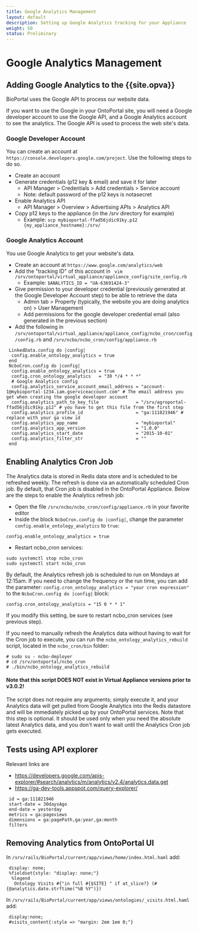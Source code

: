 ```yaml
---
title: Google Analytics Management
layout: default
description: Setting up Google Analytics tracking for your Appliance
weight: 50
status: Preliminary
---
```


# Google Analytics Management

## Adding Google Analytics to the {{site.opva}}

BioPortal uses the Google API to process our website data. 

If you want to use the Google in your OntoPortal site,
you will need a Google developer account to use the Google API,
and a Google Analytics account to see the analytics.
The Google API is used to process the web site's data.

### Google Developer Account

You can create an account at `https://console.developers.google.com/project`.
Use the following steps to do so.

* Create an account
* Generate credentials (p12 key & email) and save it for later
  * API Manager > Credentials > Add credentials > Service account
  * Note: default password of the p12 keys is notasecret
* Enable Analytics API
  * API Manager > Overview > Advertising APIs > Analytics API
* Copy p12 keys to the appliance (in the /srv directory for example)
  * Example: `scp mybioportal-ffad56jdic91ky.p12 {my_appliance_hostname}:/srv/`

### Google Analytics Account

You use Google Analytics to get your website's data. 

* Create an account at `https://www.google.com/analytics/web`
* Add the "tracking ID" of this account in ` vim /srv/ontoportal/virtual_appliance/appliance_config/site_config.rb`
  * Example: `$ANALYTICS_ID = "UA-63691424-3"`
* Give permission to your developer credential (previously generated at the Google Developer Account step) to be able to retrieve the data
  * Admin tab > Property (typically, the website you are doing analytics on) > User Management
  * Add permissions for the google developer credential email (also generated in the previous section)
* Add the following in `/srv/ontoportal/virtual_appliance/appliance_config/ncbo_cron/config/config.rb` and `/srv/ncbo/ncbo_cron/config/appliance.rb`

```
 LinkedData.config do |config|
  config.enable_ontology_analytics = true
 end
 NcboCron.config do |config|
  config.enable_ontology_analytics = true
  config.cron_ontology_analytics   = "30 */4 * * *"
  # Google Analytics config
  config.analytics_service_account_email_address = "account-1@mybioportal-1234.iam.gserviceaccount.com" # The email address you get when creating the google developer account
  config.analytics_path_to_key_file              = "/srv/agroportal-ffad56jdic91ky.p12" # you have to get this file from the first step
  config.analytics_profile_id                    = "ga:111821946" # replace with your ga view id
  config.analytics_app_name                      = "mybioportal"
  config.analytics_app_version                   = "1.0.0"
  config.analytics_start_date                    = "2015-10-01"
  config.analytics_filter_str                    = ""
 end
 ```

## Enabling Analytics Cron Job

The Analytics data is stored in Redis data store and is scheduled to be refreshed weekly. The refresh is done via an automatically scheduled Cron job. By default, that Cron job is disabled in the OntoPortal Appliance. Below are the steps to enable the Analytics refresh job: 

* Open the file `/srv/ncbo/ncbo_cron/config/appliance.rb` in your favorite editor
* Inside the block `NcboCron.config do |config|`, change the parameter `config.enable_ontology_analytics` to `true`:
```
config.enable_ontology_analytics = true
```
* Restart ncbo_cron services:
```
sudo systemctl stop ncbo_cron
sudo systemctl start ncbo_cron
```
By default, the Analytics refresh job is scheduled to run on Mondays at 12:15am. If you need to change the frequency or the run time, you can add the parameter: `config.cron_ontology_analytics = "your cron expression"` to the `NcboCron.config do |config|` block:
```
config.cron_ontology_analytics = "15 0 * * 1"
```

If you modify this setting, be sure to restart ncbo_cron services (see previous step).

If you need to manually refresh the Analytics data without having to wait for the Cron job to execute, you can run the `ncbo_ontology_analytics_rebuild` script, located in the `ncbo_cron/bin` folder:
```
# sudo su - ncbo-deployer
# cd /srv/ontoportal/ncbo_cron
# ./bin/ncbo_ontology_analytics_rebuild
```

#### Note that this script DOES NOT exist in Virtual Appliance versions prior to v3.0.2! 

The script does not require any arguments; simply execute it, and your Analytics data will get pulled from Google Analytics into the Redis datastore and will be immediately picked up by your OntoPortal services. Note that this step is optional. It should be used only when you need the absolute latest Analytics data, and you don't want to wait until the Analytics Cron job gets executed.

## Tests using API explorer

Relevant links are
* https://developers.google.com/apis-explorer/#search/analytics/m/analytics/v2.4/analytics.data.get
* https://ga-dev-tools.appspot.com/query-explorer/

```
 id = ga:111821946
 start-date = 30daysAgo
 end-date = yesterday
 metrics = ga:pageviews
 dimensions = ga:pagePath,ga:year,ga:month
 filters
```

## Removing Analytics from OntoPortal UI

In `/srv/rails/BioPortal/current/app/views/home/index.html.haml` add:

```
 display: none;
 %fieldset{style: "display: none;"}
  %legend
   Ontology Visits #{"in full #{$SITE} " if at_slice?} (#{@analytics.date.strftime("%B %Y")})
```

In `/srv/rails/BioPortal/current/app/views/ontologies/_visits.html.haml` add:

```
 display:none;
 #visits_content{:style => "margin: 2em 1em 0;"}
 ```
